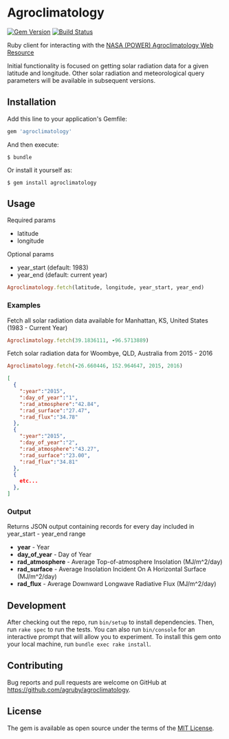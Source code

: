 # Agroclimatology

[![Gem Version](http://img.shields.io/gem/v/agroclimatology.svg)][gem]
[![Build Status](http://img.shields.io/travis/AgRuby/agroclimatology.svg)][travis]

[gem]: https://rubygems.org/gems/agroclimatology
[travis]: http://travis-ci.org/AgRuby/agroclimatology

Ruby client for interacting with the [NASA (POWER) Agroclimatology Web Resource](http://power.larc.nasa.gov/cgi-bin/agro.cgi)

Initial functionality is focused on getting solar radiation data
for a given latitude and longitude. Other solar radiation and meteorological query parameters will be available in subsequent versions.

## Installation

Add this line to your application's Gemfile:

```ruby
gem 'agroclimatology'
```

And then execute:

    $ bundle

Or install it yourself as:

    $ gem install agroclimatology

## Usage

Required params
- latitude
- longitude

Optional params
- year_start (default: 1983)
- year_end (default: current year)

```ruby
Agroclimatology.fetch(latitude, longitude, year_start, year_end)
```

### Examples

Fetch all solar radiation data available for Manhattan, KS, United States (1983 - Current Year)
```ruby
Agroclimatology.fetch(39.1836111, -96.5713889)
```

Fetch solar radiation data for Woombye, QLD, Australia from 2015 - 2016
```ruby
Agroclimatology.fetch(-26.660446, 152.964647, 2015, 2016)
```

```json
[
  {
    ":year":"2015",
    ":day_of_year":"1",
    ":rad_atmosphere":"42.84",
    ":rad_surface":"27.47",
    ":rad_flux":"34.78"
  },
  {
    ":year":"2015",
    ":day_of_year":"2",
    ":rad_atmosphere":"43.27",
    ":rad_surface":"23.00",
    ":rad_flux":"34.81"
  },
  {
    etc...
  },
]
```

### Output

Returns JSON output containing records for every day included in year_start - year_end range
- **year**                - Year
- **day_of_year**         - Day of Year
- **rad_atmosphere** - Average Top-of-atmosphere Insolation (MJ/m^2/day)
- **rad_surface** - Average Insolation Incident On A Horizontal Surface (MJ/m^2/day)  
- **rad_flux** - Average Downward Longwave Radiative Flux (MJ/m^2/day)  

## Development

After checking out the repo, run `bin/setup` to install dependencies. Then, run `rake spec` to run the tests. You can also run `bin/console` for an interactive prompt that will allow you to experiment. To install this gem onto your local machine, run `bundle exec rake install`.

## Contributing

Bug reports and pull requests are welcome on GitHub at https://github.com/agruby/agroclimatology.

## License

The gem is available as open source under the terms of the [MIT License](http://opensource.org/licenses/MIT).
